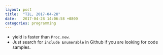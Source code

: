 ```yaml
---
layout: post
title:  "TIL, 2017-04-28"
date:   2017-04-28 14:06:58 +0800
categories: programming
---
```


- yield is faster than `Proc.new`.
- Just search for `include Enumerable` in Github if you are looking for code samples.
